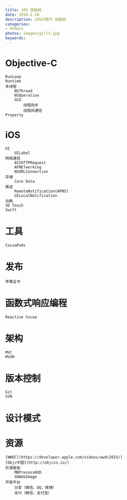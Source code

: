 ```yaml
---
title: iOS 技能树
date: 2016-2-18
description: iOSの修行 技能树
categories:
- Others
photos: images/girl2.jpg
keywords:
---
```


# Objective-C
	RunLoop
	Runtime
	多线程
		NSThread
		NSOperation
		GCD
			线程同步
			线程间通信
	Property

# iOS
	UI
		UILabel
	网络通信
		ASIHTTPRequest
		AFNETworking
		NSURLConnection
	存储
		Core Data
	推送
		RemoteNotification(APNS)
		UILocalNotification
	动画
	3D Touch
	Swift

# 工具
	CocoaPods

# 发布
	苹果证书

# 函数式响应编程
	Reactive Cocoa

# 架构
	MVC
	MVVM

# 版本控制
	Git
	SVN

# 设计模式
	
# 资源
	[WWDC](https://developer.apple.com/videos/wwdc2015/)
	[Objc中国](http://objccn.io/)
	开源框架
		MBProcessHUD
		SDWebImage
	开放平台
		分享（微信，QQ，微博）
		支付（微信，支付宝）
